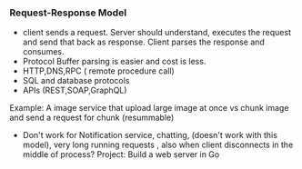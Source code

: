 ### Request-Response Model
- client sends a request. Server should understand, executes the request and send that back as response. Client parses the response and consumes. 
- Protocol Buffer parsing is easier and cost is less.
- HTTP,DNS,RPC ( remote procedure call) 
- SQL and database protocols
- APIs (REST,SOAP,GraphQL) 

Example: A image service that upload large image at once vs chunk image and send a request for chunk (resummable)
- Don't work for Notification service, chatting, (doesn't work with this model), very long running requests , also when client disconnects in the middle of process? 
Project: Build a web server in Go